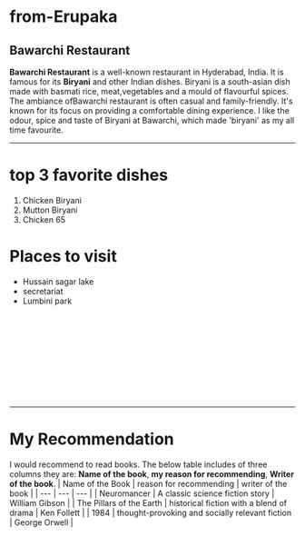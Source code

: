 # from-Erupaka
## Bawarchi Restaurant
**Bawarchi Restaurant** is a well-known restaurant in Hyderabad, India. It is famous for its **Biryani** and other Indian dishes. Biryani is a south-asian dish made with basmati rice, meat,vegetables and a mould of flavourful spices. The ambiance ofBawarchi restaurant is often casual and family-friendly. It's known for its focus on providing a comfortable dining experience. I like the odour, spice and taste of Biryani at Bawarchi, which made 'biryani' as my all time favourite.

---
# top 3 favorite dishes
1. Chicken Biryani
2. Mutton Biryani
3. Chicken 65

# Places to visit
* Hussain sagar lake
* secretariat
* Lumbini park

![Mymedia link](Mymedia.md)

---
# My Recommendation
I would recommend to read books. The below table includes of three columns they are: **Name of the book**, **my reason for recommending**, **Writer of the book**.
| Name of the Book | reason for recommending | writer of the book |
| --- | --- | --- |
| Neuromancer | A classic science fiction story | William Gibson |
| The Pillars of the Earth | historical fiction with a blend of drama | Ken Follett |
| 1984 | thought-provoking and socially relevant fiction | George Orwell |
